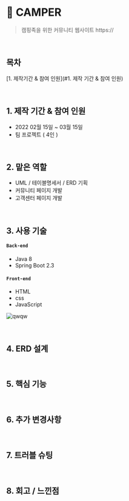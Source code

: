 # :pushpin: CAMPER
>캠핑족을 위한 커뮤니티 웹사이트
>https://

</br>

## 목차
[1. 제작기간 & 참여 인원](#1. 제작 기간 & 참여 인원)

</br>

## 1. 제작 기간 & 참여 인원
- 2022 02월 15일 ~ 03월 15일
- 팀 프로젝트 ( 4인 )

</br>

## 2. 맡은 역할
- UML / 테이블명세서 / ERD 기획
- 커뮤니티 페이지 개발
- 고객센터 페이지 개발

</br>

## 3. 사용 기술
#### `Back-end`
  - Java 8
  - Spring Boot 2.3

#### `Front-end`
  - HTML
  - css
  - JavaScript

![qwqw](https://user-images.githubusercontent.com/107043926/173319952-bf310141-537e-4820-88dc-05bb27d17615.png)


</br>

## 4. ERD 설계


</br>

## 5. 핵심 기능


</br>


## 6. 추가 변경사항


</br>

## 7. 트러블 슈팅


</br>

## 8. 회고 / 느낀점

</br >
